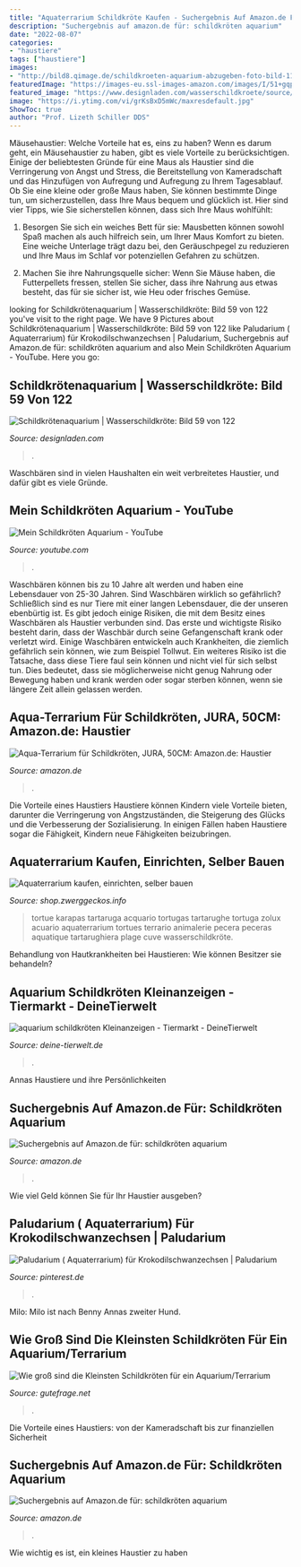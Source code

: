```yaml
---
title: "Aquaterrarium Schildkröte Kaufen - Suchergebnis Auf Amazon.de Für: Schildkröten Aquarium"
description: "Suchergebnis auf amazon.de für: schildkröten aquarium"
date: "2022-08-07"
categories:
- "haustiere"
tags: ["haustiere"]
images:
- "http://bild8.qimage.de/schildkroeten-aquarium-abzugeben-foto-bild-119708428.jpg"
featuredImage: "https://images-eu.ssl-images-amazon.com/images/I/51+gqp4Yu9L._AC_US327_QL65_.jpg"
featured_image: "https://www.designladen.com/wasserschildkroete/source/image/pict5733-edit.jpg"
image: "https://i.ytimg.com/vi/grKsBxD5mWc/maxresdefault.jpg"
ShowToc: true
author: "Prof. Lizeth Schiller DDS"
---
```



Mäusehaustier: Welche Vorteile hat es, eins zu haben?
Wenn es darum geht, ein Mäusehaustier zu haben, gibt es viele Vorteile zu berücksichtigen. Einige der beliebtesten Gründe für eine Maus als Haustier sind die Verringerung von Angst und Stress, die Bereitstellung von Kameradschaft und das Hinzufügen von Aufregung und Aufregung zu Ihrem Tagesablauf. Ob Sie eine kleine oder große Maus haben, Sie können bestimmte Dinge tun, um sicherzustellen, dass Ihre Maus bequem und glücklich ist. Hier sind vier Tipps, wie Sie sicherstellen können, dass sich Ihre Maus wohlfühlt:
1. Besorgen Sie sich ein weiches Bett für sie: Mausbetten können sowohl Spaß machen als auch hilfreich sein, um Ihrer Maus Komfort zu bieten. Eine weiche Unterlage trägt dazu bei, den Geräuschpegel zu reduzieren und Ihre Maus im Schlaf vor potenziellen Gefahren zu schützen.

2. Machen Sie ihre Nahrungsquelle sicher: Wenn Sie Mäuse haben, die Futterpellets fressen, stellen Sie sicher, dass ihre Nahrung aus etwas besteht, das für sie sicher ist, wie Heu oder frisches Gemüse.

	

		
looking for Schildkrötenaquarium | Wasserschildkröte: Bild 59 von 122 you've visit to the right page. We have 9 Pictures about Schildkrötenaquarium | Wasserschildkröte: Bild 59 von 122 like Paludarium ( Aquaterrarium) für Krokodilschwanzechsen | Paludarium, Suchergebnis auf Amazon.de für: schildkröten aquarium and also Mein Schildkröten Aquarium - YouTube. Here you go:
		
    
## Schildkrötenaquarium | Wasserschildkröte: Bild 59 Von 122

<img loading=lazy src="https://www.designladen.com/wasserschildkroete/source/image/pict5733-edit.jpg" onerror="this.onerror=null;this.src='https://tse3.mm.bing.net/th?id=OIP.KSBExc6bPtudZr1Zm_VclgHaEM&amp;pid=15.1';" alt="Schildkrötenaquarium | Wasserschildkröte: Bild 59 von 122">

_Source: designladen.com_

>. 

	

Waschbären sind in vielen Haushalten ein weit verbreitetes Haustier, und dafür gibt es viele Gründe.

    
## Mein Schildkröten Aquarium - YouTube

<img loading=lazy src="https://i.ytimg.com/vi/grKsBxD5mWc/maxresdefault.jpg" onerror="this.onerror=null;this.src='https://tse2.mm.bing.net/th?id=OIP.vfNxfvgshdTqq1rMZPwpEAHaEK&amp;pid=15.1';" alt="Mein Schildkröten Aquarium - YouTube">

_Source: youtube.com_

>. 

	

Waschbären können bis zu 10 Jahre alt werden und haben eine Lebensdauer von 25-30 Jahren.
Sind Waschbären wirklich so gefährlich? Schließlich sind es nur Tiere mit einer langen Lebensdauer, die der unseren ebenbürtig ist.
Es gibt jedoch einige Risiken, die mit dem Besitz eines Waschbären als Haustier verbunden sind. Das erste und wichtigste Risiko besteht darin, dass der Waschbär durch seine Gefangenschaft krank oder verletzt wird. Einige Waschbären entwickeln auch Krankheiten, die ziemlich gefährlich sein können, wie zum Beispiel Tollwut.
Ein weiteres Risiko ist die Tatsache, dass diese Tiere faul sein können und nicht viel für sich selbst tun. Dies bedeutet, dass sie möglicherweise nicht genug Nahrung oder Bewegung haben und krank werden oder sogar sterben können, wenn sie längere Zeit allein gelassen werden.

    
## Aqua-Terrarium Für Schildkröten, JURA, 50CM: Amazon.de: Haustier

<img loading=lazy src="https://images-eu.ssl-images-amazon.com/images/I/31KyQFI0G-L._SY300_QL70_.jpg" onerror="this.onerror=null;this.src='https://tse3.mm.bing.net/th?id=OIP.Bf8aWPm2p6vvrHvnAOIDYwAAAA&amp;pid=15.1';" alt="Aqua-Terrarium für Schildkröten, JURA, 50CM: Amazon.de: Haustier">

_Source: amazon.de_

>. 

	

Die Vorteile eines Haustiers
Haustiere können Kindern viele Vorteile bieten, darunter die Verringerung von Angstzuständen, die Steigerung des Glücks und die Verbesserung der Sozialisierung. In einigen Fällen haben Haustiere sogar die Fähigkeit, Kindern neue Fähigkeiten beizubringen.

    
## Aquaterrarium Kaufen, Einrichten, Selber Bauen

<img loading=lazy src="https://shop.zwerggeckos.info/wp-content/uploads/2020/01/zolux-aquariumschildkroete-fuer-wasserschildkroete-50-cm-1.jpg" onerror="this.onerror=null;this.src='https://tse1.mm.bing.net/th?id=OIP.bxgJmqupNPnNke227IkTiwHaD_&amp;pid=15.1';" alt="Aquaterrarium kaufen, einrichten, selber bauen">

_Source: shop.zwerggeckos.info_

>tortue karapas tartaruga acquario tortugas tartarughe tortuga zolux acuario aquaterrarium tortues terrario animalerie pecera peceras aquatique tartarughiera plage cuve wasserschildkröte. 

	

Behandlung von Hautkrankheiten bei Haustieren: Wie können Besitzer sie behandeln?

    
## Aquarium Schildkröten Kleinanzeigen - Tiermarkt - DeineTierwelt

<img loading=lazy src="http://bild8.qimage.de/schildkroeten-aquarium-abzugeben-foto-bild-119708428.jpg" onerror="this.onerror=null;this.src='https://tse4.mm.bing.net/th?id=OIP.cCZWVxwmv1-tKgr24DqxgQHaEL&amp;pid=15.1';" alt="aquarium schildkröten Kleinanzeigen - Tiermarkt - DeineTierwelt">

_Source: deine-tierwelt.de_

>. 

	

Annas Haustiere und ihre Persönlichkeiten

    
## Suchergebnis Auf Amazon.de Für: Schildkröten Aquarium

<img loading=lazy src="https://images-eu.ssl-images-amazon.com/images/I/51TVljbkuvL._AC_US174_.jpg" onerror="this.onerror=null;this.src='https://tse2.mm.bing.net/th?id=OIP.YobDYxgfR76c1vY87Ev4ogAAAA&amp;pid=15.1';" alt="Suchergebnis auf Amazon.de für: schildkröten aquarium">

_Source: amazon.de_

>. 

	

Wie viel Geld können Sie für Ihr Haustier ausgeben?

    
## Paludarium ( Aquaterrarium) Für Krokodilschwanzechsen | Paludarium

<img loading=lazy src="https://s-media-cache-ak0.pinimg.com/originals/21/9f/2a/219f2a573eecb9bbacc1620d581acab5.jpg" onerror="this.onerror=null;this.src='https://tse1.mm.bing.net/th?id=OIP.IbCcX8IesAAaQbyfn2vOXgHaFb&amp;pid=15.1';" alt="Paludarium ( Aquaterrarium) für Krokodilschwanzechsen | Paludarium">

_Source: pinterest.de_

>. 

	

Milo: Milo ist nach Benny Annas zweiter Hund.

    
## Wie Groß Sind Die Kleinsten Schildkröten Für Ein Aquarium/Terrarium

<img loading=lazy src="https://images.gutefrage.net/media/fragen-antworten/bilder/3316780/1_big.jpg?v=1237323628000" onerror="this.onerror=null;this.src='https://tse4.mm.bing.net/th?id=OIP.o4iHakpFUev1QgNfnIhZPwAAAA&amp;pid=15.1';" alt="Wie groß sind die Kleinsten Schildkröten für ein Aquarium/Terrarium">

_Source: gutefrage.net_

>. 

	

Die Vorteile eines Haustiers: von der Kameradschaft bis zur finanziellen Sicherheit

    
## Suchergebnis Auf Amazon.de Für: Schildkröten Aquarium

<img loading=lazy src="https://images-eu.ssl-images-amazon.com/images/I/51+gqp4Yu9L._AC_US327_QL65_.jpg" onerror="this.onerror=null;this.src='https://tse4.mm.bing.net/th?id=OIP.ESrodWQxVxbbDI0vQFa5awAAAA&amp;pid=15.1';" alt="Suchergebnis auf Amazon.de für: schildkröten aquarium">

_Source: amazon.de_

>. 

	

Wie wichtig es ist, ein kleines Haustier zu haben

